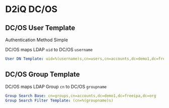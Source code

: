 # D2iQ DC/OS

## DC/OS User Template

Authentication Method Simple

DC/OS maps LDAP `uid` to DC/OS `username`

```yaml
User DN Template: uid=%(username)s,cn=users,cn=accounts,dc=demo1,dc=freeipa,dc=org
```

## DC/OS Group Template

DC/OS maps LDAP Group `cn` to DC/OS `groupname`

```yaml
Group Search Base: cn=groups,cn=accounts,dc=demo1,dc=freeipa,dc=org
Group Search Filter Template: (cn=%(groupname)s)
```
